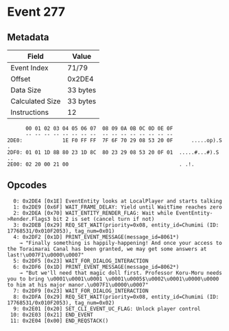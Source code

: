 # Event 277

## Metadata

| Field           | Value    |
|-----------------|----------|
| Event Index     | 71/79    |
| Offset          | 0x2DE4   |
| Data Size       | 33 bytes |
| Calculated Size | 33 bytes |
| Instructions    | 12       |

```
      00 01 02 03 04 05 06 07  08 09 0A 0B 0C 0D 0E 0F
      -- -- -- -- -- -- -- --  -- -- -- -- -- -- -- --
2DE0:             1E F0 FF FF  7F 6F 70 29 08 53 20 0F      .....op).S .
2DF0: 01 01 1D 8B 80 23 1D 8C  80 23 29 08 53 20 0F 01  .....#...#).S ..
2E00: 02 20 00 21 00                                    . .!.           
```

## Opcodes

```
  0: 0x2DE4 [0x1E] EventEntity looks at LocalPlayer and starts talking
  1: 0x2DE9 [0x6F] WAIT_FRAME_DELAY: Yield until WaitTime reaches zero
  2: 0x2DEA [0x70] WAIT_ENTITY_RENDER_FLAG: Wait while EventEntity->Render.Flags3 bit 2 is set (cancel turn if not)
  3: 0x2DEB [0x29] REQ_SET_WAIT(priority=0x08, entity_id=Chumimi (ID: 17768531/0x010F2053), tag_num=0x01)
  4: 0x2DF2 [0x1D] PRINT_EVENT_MESSAGE(message_id=8061*)
    → "Finally something is happily-happening! And once your access to the Toraimarai Canal has been granted, we may get some answers at last!\u007F1\u0000\u0007"
  5: 0x2DF5 [0x23] WAIT_FOR_DIALOG_INTERACTION
  6: 0x2DF6 [0x1D] PRINT_EVENT_MESSAGE(message_id=8062*)
    → "But we'll need that magic doll first. Professor Koru-Moru needs you to bring \u0001\u0001\u0001 \u0001\u0005$\u0002\u0001\u0000\u0000 to him at his major manor.\u007F1\u0000\u0007"
  7: 0x2DF9 [0x23] WAIT_FOR_DIALOG_INTERACTION
  8: 0x2DFA [0x29] REQ_SET_WAIT(priority=0x08, entity_id=Chumimi (ID: 17768531/0x010F2053), tag_num=0x02)
  9: 0x2E01 [0x20] SET_CLI_EVENT_UC_FLAG: Unlock player control
 10: 0x2E03 [0x21] END_EVENT
 11: 0x2E04 [0x00] END_REQSTACK()
```
